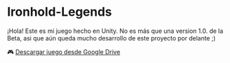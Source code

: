 # Ironhold-Legends
¡Hola! Este es mi juego hecho en Unity. No es más que una version 1.0. de la Beta, asi que aún queda mucho desarrollo de este proyecto por delante ;)

🎮 [Descargar juego desde Google Drive](https://drive.google.com/drive/folders/1CIkHCtcXbFug3hCp66BBLfMIjGlhxUl1?usp=sharing)

